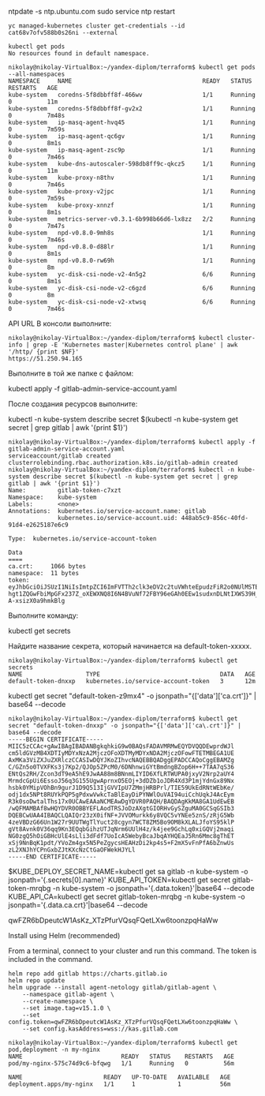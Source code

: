 
ntpdate -s ntp.ubuntu.com
sudo service ntp restart
```
yc managed-kubernetes cluster get-credentials --id cat68v7ofv588b0s26ni --external
```

```
kubectl get pods
No resources found in default namespace.
```
```
nikolay@nikolay-VirtualBox:~/yandex-diplom/terraform$ kubectl get pods --all-namespaces
NAMESPACE     NAME                                     READY   STATUS    RESTARTS   AGE
kube-system   coredns-5f8dbbff8f-466wv                 1/1     Running   0          11m
kube-system   coredns-5f8dbbff8f-gv2x2                 1/1     Running   0          7m48s
kube-system   ip-masq-agent-hvq45                      1/1     Running   0          7m59s
kube-system   ip-masq-agent-qc6gv                      1/1     Running   0          8m1s
kube-system   ip-masq-agent-zsc9p                      1/1     Running   0          7m46s
kube-system   kube-dns-autoscaler-598db8ff9c-qkcz5     1/1     Running   0          11m
kube-system   kube-proxy-n8thv                         1/1     Running   0          7m46s
kube-system   kube-proxy-v2jpc                         1/1     Running   0          7m59s
kube-system   kube-proxy-xnnzf                         1/1     Running   0          8m1s
kube-system   metrics-server-v0.3.1-6b998b66d6-lx8zz   2/2     Running   0          7m47s
kube-system   npd-v0.8.0-9mh8s                         1/1     Running   0          7m46s
kube-system   npd-v0.8.0-d88lr                         1/1     Running   0          8m1s
kube-system   npd-v0.8.0-rw69h                         1/1     Running   0          8m
kube-system   yc-disk-csi-node-v2-4n5g2                6/6     Running   0          8m1s
kube-system   yc-disk-csi-node-v2-c6gzd                6/6     Running   0          8m
kube-system   yc-disk-csi-node-v2-xtwsq                6/6     Running   0          7m46s
```

API URL
В консоли выполните:
```
nikolay@nikolay-VirtualBox:~/yandex-diplom/terraform$ kubectl cluster-info | grep -E 'Kubernetes master|Kubernetes control plane' | awk '/http/ {print $NF}'
https://51.250.94.165
```
Выполните в той же папке с файлом:

kubectl apply -f gitlab-admin-service-account.yaml

После создания ресурсов выполните:

kubectl -n kube-system describe secret $(kubectl -n kube-system get secret | grep gitlab | awk '{print $1}')

```
nikolay@nikolay-VirtualBox:~/yandex-diplom/terraform$ kubectl apply -f gitlab-admin-service-account.yaml
serviceaccount/gitlab created
clusterrolebinding.rbac.authorization.k8s.io/gitlab-admin created
nikolay@nikolay-VirtualBox:~/yandex-diplom/terraform$ kubectl -n kube-system describe secret $(kubectl -n kube-system get secret | grep gitlab | awk '{print $1}')
Name:         gitlab-token-c7xzt
Namespace:    kube-system
Labels:       <none>
Annotations:  kubernetes.io/service-account.name: gitlab
              kubernetes.io/service-account.uid: 448ab5c9-856c-40fd-91d4-e2625187e6c9

Type:  kubernetes.io/service-account-token

Data
====
ca.crt:     1066 bytes
namespace:  11 bytes
token:      eyJhbGciOiJSUzI1NiIsImtpZCI6ImFVTTh2clk3eDV2c2tuVWhteEpudzFiR2o0NUlMSTBjZWs3anJlcFZFRDAifQ.eyJpc3MiOiJrdWJlcm5ldGVzL3NlcnZpY2VhY2NvdW50Iiwia3ViZXJuZXRlcy5pby9zZXJ2aWNlYWNjb3VudC9uYW1lc3BhY2UiOiJrdWJlLXN5c3RlbSIsImt1YmVybmV0ZXMuaW8vc2VydmljZWFjY291bnQvc2VjcmV0Lm5hbWUiOiJnaXRsYWItdG9rZW4tYzd4enQiLCJrdWJlcm5ldGVzLmlvL3NlcnZpY2VhY2NvdW50L3NlcnZpY2UtYWNjb3VudC5uYW1lIjoiZ2l0bGFiIiwia3ViZXJuZXRlcy5pby9zZXJ2aWNlYWNjb3VudC9zZXJ2aWNlLWFjY291bnQudWlkIjoiNDQ4YWI1YzktODU2Yy00MGZkLTkxZDQtZTI2MjUxODdlNmM5Iiwic3ViIjoic3lzdGVtOnNlcnZpY2VhY2NvdW50Omt1YmUtc3lzdGVtOmdpdGxhYiJ9.Soj798eLmg0RWKdPCADzg5imqk0m_JMDmkB5b8rJC0U1qhnqS5VEMy9Cur8NBgm8HIUntonsVe8_Z7z1jJ7bRMBKmGqHa9UuBeYAQNjA1Un1-hgt1ZQGwFbiMpGFx237Z_oXEWXNQ8I6N4BVuNf72FBY96eGAh0EEw1sudxnDLNtIXWS39H_1BGSL0xoLnRlfhWT1MDEMQ0SkpgHIM5jP429xNsSBDGTqid3hK5sYScyGHsVC9NW0Bq5IdXI3qWy0U5QJbjnIU6fSQeM5r6Aun2U2OqqcoSkhxy4AIbLfPhkobsWuhuqWcxn5zPVrrRxw8hNO-A-xsizX0a9hmkBlg

```
Выполните команду:

kubectl get secrets

Найдите название секрета, который начинается на default-token-xxxxx.
```
nikolay@nikolay-VirtualBox:~/yandex-diplom/terraform$ kubectl get secrets
NAME                  TYPE                                  DATA   AGE
default-token-dnxxp   kubernetes.io/service-account-token   3      12m

```
kubectl get secret "default-token-z9mx4" -o jsonpath="{['data']['ca\.crt']}" | base64 --decode

```
nikolay@nikolay-VirtualBox:~/yandex-diplom/terraform$ kubectl get secret "default-token-dnxxp" -o jsonpath="{['data']['ca\.crt']}" | base64 --decode
-----BEGIN CERTIFICATE-----
MIIC5zCCAc+gAwIBAgIBADANBgkqhkiG9w0BAQsFADAVMRMwEQYDVQQDEwprdWJl
cm5ldGVzMB4XDTIyMDYxNzA2MjczOFoXDTMyMDYxNDA2MjczOFowFTETMBEGA1UE
AxMKa3ViZXJuZXRlczCCASIwDQYJKoZIhvcNAQEBBQADggEPADCCAQoCggEBAMZg
C/GZn5o0TVXFKs3j7Kp2/QJOp5ZPcM0/6DNhnwiGYtBmdngBZop6H++7TAA7qS36
ENtQs2RH/Zcon3dT9eA5hE9JwAA88m8BNnmLIYID6XfLRTWUPA0jxyV2Nrp2aUY4
MrmdcGpUi6EssoJ56q3G155UgwAprnxO5EOj+3dDZb1oJDR4Xd3P1mjYdnGx89Nx
hsbk0YMipVOhBn9gurJ1D9Q513IjGVVIpU7ZMmjHRBPrl/TIE59UkEdRNtWEbKe/
odj1dx5NPt8RUYkPQP5gPdxwVwkcTaBlEayDiPYNWlOuVAI94uiCchUqkJ4AcEym
R3k0soDwtalThs17x0UCAwEAAaNCMEAwDgYDVR0PAQH/BAQDAgKkMA8GA1UdEwEB
/wQFMAMBAf8wHQYDVR0OBBYEFLAodTRSJoDzAXgtGIORHvGySZguMA0GCSqGSIb3
DQEBCwUAA4IBAQCLQAIQr23zX0ifNF+JVVOMurkk6y8VQC5vYNEe5znS/zRjG5Wb
4zeVBDzG66Un1W27r9UUTWgTlYuct28cgyn7WCT8ZM5Bo9OM8kXLALJfoYS95klP
gVt8Avnk0V36qq9Kn3EQqbGihzUTJqNrm6UUlH4z/k4jee9GchLq0xiGQVj2maqi
NG0zgQ5hOiGBHcUlE4sLli3dFdf7UoIcA5WebyBcaJbqAYHQEaJ5Rn6Mmc8gThET
xSj9NnBqK1pdt/YVoZm4gx5N5PeZgycsHEAHzDi2kp4s5+F2mX5vFnPfA6bZnwUs
zL2XNJhYCPnGxbZJtKXcNzCtGaOFWekHJYLl
-----END CERTIFICATE-----

```
$KUBE_DEPLOY_SECRET_NAME=kubectl get sa gitlab -n kube-system -o jsonpath='{.secrets[0].name}'
KUBE_API_TOKEN=kubectl get secret gitlab-token-mrqbg -n kube-system -o jsonpath='{.data.token}'|base64 --decode
KUBE_API_CA=kubectl get secret gitlab-token-mrqbg -n kube-system -o jsonpath='{.data.ca\.crt}'|base64 --decode

qwFZR6bDpeutcW1AsKz_XTzPfurVQsqFQetLXw6toonzpqHaWw

Install using Helm (recommended)

From a terminal, connect to your cluster and run this command. The token is included in the command.
```
helm repo add gitlab https://charts.gitlab.io
helm repo update
helm upgrade --install agent-netology gitlab/gitlab-agent \
    --namespace gitlab-agent \
    --create-namespace \
    --set image.tag=v15.1.0 \
    --set config.token=qwFZR6bDpeutcW1AsKz_XTzPfurVQsqFQetLXw6toonzpqHaWw \
    --set config.kasAddress=wss://kas.gitlab.com
```
```
nikolay@nikolay-VirtualBox:~/yandex-diplom/terraform$ kubectl get pod,deployment -n my-nginx
NAME                            READY   STATUS    RESTARTS   AGE
pod/my-nginx-575c74d9c6-bfqwg   1/1     Running   0          56m

NAME                       READY   UP-TO-DATE   AVAILABLE   AGE
deployment.apps/my-nginx   1/1     1            1           56m
```
